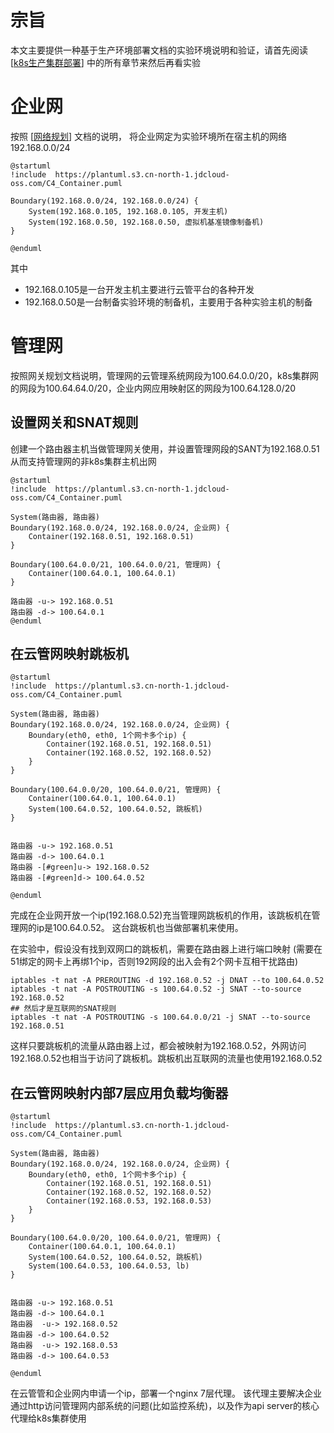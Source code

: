 # 宗旨

本文主要提供一种基于生产环境部署文档的实验环境说明和验证，请首先阅读[[k8s生产集群部署](..%2Fk8s%E7%94%9F%E4%BA%A7%E9%9B%86%E7%BE%A4%E9%83%A8%E7%BD%B2)]
中的所有章节来然后再看实验

# 企业网

按照
[[网络规划](..%2Fk8s%E7%94%9F%E4%BA%A7%E9%9B%86%E7%BE%A4%E9%83%A8%E7%BD%B2%2F1.%20%E7%BD%91%E7%BB%9C%E8%A7%84%E5%88%92)]
文档的说明，
将企业网定为实验环境所在宿主机的网络192.168.0.0/24

```plantuml
@startuml
!include  https://plantuml.s3.cn-north-1.jdcloud-oss.com/C4_Container.puml

Boundary(192.168.0.0/24, 192.168.0.0/24) {
    System(192.168.0.105, 192.168.0.105, 开发主机)
    System(192.168.0.50, 192.168.0.50, 虚拟机基准镜像制备机)
}

@enduml
```

其中

* 192.168.0.105是一台开发主机主要进行云管平台的各种开发
* 192.168.0.50是一台制备实验环境的制备机，主要用于各种实验主机的制备

# 管理网

按照网关规划文档说明，管理网的云管理系统网段为100.64.0.0/20，k8s集群网的网段为100.64.64.0/20，企业内网应用映射区的网段为100.64.128.0/20

## 设置网关和SNAT规则

创建一个路由器主机当做管理网关使用，并设置管理网段的SANT为192.168.0.51从而支持管理网的非k8s集群主机出网

```plantuml
@startuml
!include  https://plantuml.s3.cn-north-1.jdcloud-oss.com/C4_Container.puml

System(路由器, 路由器)
Boundary(192.168.0.0/24, 192.168.0.0/24, 企业网) {
    Container(192.168.0.51, 192.168.0.51)
}

Boundary(100.64.0.0/21, 100.64.0.0/21, 管理网) {
    Container(100.64.0.1, 100.64.0.1)
}

路由器 -u-> 192.168.0.51
路由器 -d-> 100.64.0.1
@enduml
```

## 在云管网映射跳板机

```plantuml
@startuml
!include  https://plantuml.s3.cn-north-1.jdcloud-oss.com/C4_Container.puml

System(路由器, 路由器)
Boundary(192.168.0.0/24, 192.168.0.0/24, 企业网) {
    Boundary(eth0, eth0, 1个网卡多个ip) { 
        Container(192.168.0.51, 192.168.0.51)
        Container(192.168.0.52, 192.168.0.52)
    }
}

Boundary(100.64.0.0/20, 100.64.0.0/21, 管理网) {
    Container(100.64.0.1, 100.64.0.1)
    System(100.64.0.52, 100.64.0.52, 跳板机)
}


路由器 -u-> 192.168.0.51
路由器 -d-> 100.64.0.1
路由器 -[#green]u-> 192.168.0.52
路由器 -[#green]d-> 100.64.0.52

@enduml
```

完成在企业网开放一个ip(192.168.0.52)充当管理网跳板机的作用，该跳板机在管理网的ip是100.64.0.52。 这台跳板机也当做部署机来使用。

在实验中，假设没有找到双网口的跳板机，需要在路由器上进行端口映射
(需要在51绑定的网卡上再绑1个ip，否则192网段的出入会有2个网卡互相干扰路由)

```shell
iptables -t nat -A PREROUTING -d 192.168.0.52 -j DNAT --to 100.64.0.52
iptables -t nat -A POSTROUTING -s 100.64.0.52 -j SNAT --to-source 192.168.0.52
## 然后才是互联网的SNAT规则
iptables -t nat -A POSTROUTING -s 100.64.0.0/21 -j SNAT --to-source 192.168.0.51
```

这样只要跳板机的流量从路由器上过，都会被映射为192.168.0.52，外网访问192.168.0.52也相当于访问了跳板机。跳板机出互联网的流量也使用192.168.0.52

## 在云管网映射内部7层应用负载均衡器

```plantuml
@startuml
!include  https://plantuml.s3.cn-north-1.jdcloud-oss.com/C4_Container.puml

System(路由器, 路由器)
Boundary(192.168.0.0/24, 192.168.0.0/24, 企业网) {
    Boundary(eth0, eth0, 1个网卡多个ip) { 
        Container(192.168.0.51, 192.168.0.51)
        Container(192.168.0.52, 192.168.0.52)
        Container(192.168.0.53, 192.168.0.53)
    }
}

Boundary(100.64.0.0/20, 100.64.0.0/21, 管理网) {
    Container(100.64.0.1, 100.64.0.1)
    System(100.64.0.52, 100.64.0.52, 跳板机)
    System(100.64.0.53, 100.64.0.53, lb)
}


路由器 -u-> 192.168.0.51
路由器 -d-> 100.64.0.1
路由器  -u-> 192.168.0.52
路由器 -d-> 100.64.0.52
路由器  -u-> 192.168.0.53
路由器 -d-> 100.64.0.53

@enduml
```

在云管管和企业网内申请一个ip，部署一个nginx 7层代理。
该代理主要解决企业通过http访问管理网内部系统的问题(比如监控系统)，以及作为api server的核心代理给k8s集群使用
